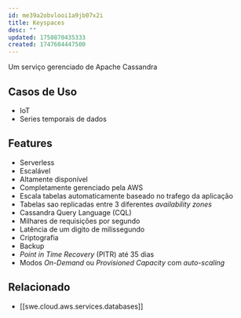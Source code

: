 ```yaml
---
id: me39a2obvlooi1a9jb07x2i
title: Keyspaces
desc: ""
updated: 1750870435333
created: 1747604447500
---
```


Um serviço gerenciado de Apache Cassandra

## Casos de Uso

- IoT
- Series temporais de dados

## Features

- Serverless
- Escalável
- Altamente disponível
- Completamente gerenciado pela AWS
- Escala tabelas automaticamente baseado no trafego da aplicação
- Tabelas sao replicadas entre 3 diferentes _availability zones_
- Cassandra Query Language (CQL)
- Milhares de requisições por segundo
- Latência de um digito de milissegundo
- Criptografia
- Backup
- _Point in Time Recovery_ (PITR) até 35 dias
- Modos _On-Demand_ ou _Provisioned Capacity_ com _auto-scaling_

## Relacionado

- [[swe.cloud.aws.services.databases]]
